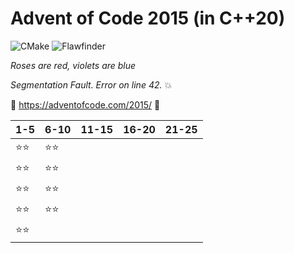 # Advent of Code 2015 (in C++20)

![CMake](https://github.com/LesnyRumcajs/advent-of-cpp-2015/workflows/CMake/badge.svg)
![Flawfinder](https://github.com/LesnyRumcajs/advent-of-cpp-2015/workflows/flawfinder/badge.svg)

*Roses are red, violets are blue*

*Segmentation Fault. Error on line 42.*
💥

🎄 https://adventofcode.com/2015/ 🎄

| 1-5 | 6-10 | 11-15 | 16-20 | 21-25 |
|----|----|----|----|----|
| ⭐⭐ | ⭐⭐ |    |    |    |
| ⭐⭐ | ⭐⭐ |    |    |    |
| ⭐⭐ | ⭐⭐ |    |    |    |
| ⭐⭐ | ⭐⭐ |    |    |    |
| ⭐⭐ |    |    |    |    |
